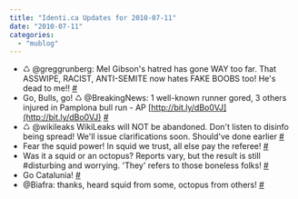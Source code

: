 ```yaml
---
title: "Identi.ca Updates for 2010-07-11"
date: "2010-07-11"
categories: 
  - "mublog"
---
```


- ♺ @greggrunberg: Mel Gibson's hatred has gone WAY too far. That ASSWIPE, RACIST, ANTI-SEMITE now hates FAKE BOOBS too! He's dead to me!! [#](http://identi.ca/notice/40796181)
- Go, Bulls, go! ♺ @BreakingNews: 1 well-known runner gored, 3 others injured in Pamplona bull run - AP [http://bit.ly/dBo0VJ](http://bit.ly/dBo0VJ) [#](http://identi.ca/notice/40796474)
- ♺ @wikileaks WikiLeaks will NOT be abandoned. Don't listen to disinfo being spread! We'll issue clarifications soon. Should've done earlier [#](http://identi.ca/notice/40873416)
- Fear the squid power! In squid we trust, all else pay the referee! [#](http://identi.ca/notice/40884995)
- Was it a squid or an octopus? Reports vary, but the result is still #disturbing and worrying. 'They' refers to those boneless folks! [#](http://identi.ca/notice/40885473)
- Go Catalunia! [#](http://identi.ca/notice/40887145)
- @Biafra: thanks, heard squid from some, octopus from others! [#](http://identi.ca/notice/40887720)
